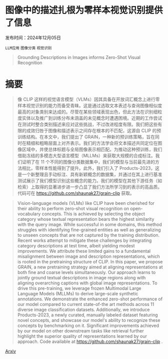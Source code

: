 # 图像中的描述扎根为零样本视觉识别提供了信息

发布时间：2024年12月05日

`LLM应用` `图像分类` `视觉识别`

> Grounding Descriptions in Images informs Zero-Shot Visual Recognition

# 摘要

> 像 CLIP 这样的视觉语言模型（VLMs）因其具备在开放词汇概念上进行零样本视觉识别的能力而备受青睐。这是通过选取文本表述与查询图像相似度最高的对象类别来达成的。尽管在某些领域表现出色，但此方法在识别细粒度实体以及推广到训练分布未涵盖的未见概念时遭遇困境。近期的工作尝试在测试时整合类别描述来应对这些挑战，不过改进程度有限。我们把这些有限的成效归咎于图像和描述表示之间存在根本的不匹配，这源自 CLIP 的预训练结构。在本文中，我们提出了 GRAIN，一种新的预训练策略，旨在同时在精细和粗略层面上对齐表示。我们的方法学会将文本描述共同定位在图像区域中，并使总体标题与全局图像表示相匹配。为推动这种预训练，我们借助冻结的多模态大型语言模型（MLLMs）来获取大规模的合成标注。我们证明了在 11 个不同的图像分类数据集中，我们的模型与当前最先进的方法相比，零样本性能得到了提升。此外，我们引入了 Products-2023，这是一个新整理且手动标注、具有新颖概念的数据集，并通过在其上进行基准测试展示了我们模型识别这些概念的能力。我们的模型在其他下游任务（如检索）上取得的显著进步进一步凸显了我们方法所学习到的表示的高品质。代码可在 https://github.com/shaunak27/grain-clip 获取。

> Vision-language models (VLMs) like CLIP have been cherished for their ability to perform zero-shot visual recognition on open-vocabulary concepts. This is achieved by selecting the object category whose textual representation bears the highest similarity with the query image. While successful in some domains, this method struggles with identifying fine-grained entities as well as generalizing to unseen concepts that are not captured by the training distribution. Recent works attempt to mitigate these challenges by integrating category descriptions at test time, albeit yielding modest improvements. We attribute these limited gains to a fundamental misalignment between image and description representations, which is rooted in the pretraining structure of CLIP. In this paper, we propose GRAIN, a new pretraining strategy aimed at aligning representations at both fine and coarse levels simultaneously. Our approach learns to jointly ground textual descriptions in image regions along with aligning overarching captions with global image representations. To drive this pre-training, we leverage frozen Multimodal Large Language Models (MLLMs) to derive large-scale synthetic annotations. We demonstrate the enhanced zero-shot performance of our model compared to current state-of-the art methods across 11 diverse image classification datasets. Additionally, we introduce Products-2023, a newly curated, manually labeled dataset featuring novel concepts, and showcase our model's ability to recognize these concepts by benchmarking on it. Significant improvements achieved by our model on other downstream tasks like retrieval further highlight the superior quality of representations learned by our approach. Code available at https://github.com/shaunak27/grain-clip .

[Arxiv](https://arxiv.org/abs/2412.04429)